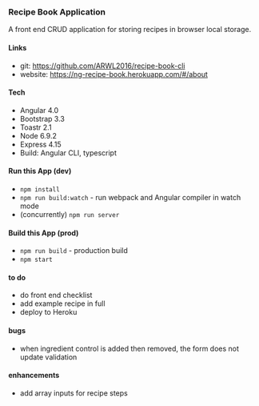 ### Recipe Book Application 

A front end CRUD application for storing recipes in browser local storage.

#### Links
- git: https://github.com/ARWL2016/recipe-book-cli 
- website: https://ng-recipe-book.herokuapp.com/#/about 

#### Tech 
- Angular 4.0 
- Bootstrap 3.3 
- Toastr 2.1 
- Node 6.9.2
- Express 4.15
- Build: Angular CLI, typescript 

#### Run this App (dev) 
- `npm install`
- `npm run build:watch` - run webpack and Angular compiler in watch mode 
- (concurrently) `npm run server`

#### Build this App (prod) 
- `npm run build` - production build 
- `npm start`


#### to do 
- do front end checklist
- add example recipe in full
- deploy to Heroku 

#### bugs 
- when ingredient control is added then removed, the form does not update validation

#### enhancements 
- add array inputs for recipe steps 
